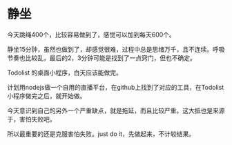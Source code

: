 # 静坐

今天跳绳400个，比较容易做到了，感觉可以加到每天600个。

静坐15分钟，虽然也做到了，却感觉很难，过程中总是思绪万千，且不连续。呼吸节奏也比较乱，最后的2，3分钟可能是找到了一点窍门，但也不确定。

Todolist 的桌面小程序，白天应该能做完。

计划用nodejs做一个自用的直播平台，在github上找到了对应的工具，在Todolist 小程序做完之后，就开始做。

今天意识到自己的另外一个严重缺点，就是拖延，而且比较严重。这大抵也是来源于，害怕失败吧。

所以最重要的还是克服害怕失败。just do it，先做起来，不计较结果。

